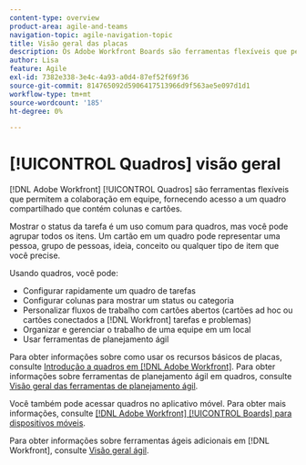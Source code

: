 ```yaml
---
content-type: overview
product-area: agile-and-teams
navigation-topic: agile-navigation-topic
title: Visão geral das placas
description: Os Adobe Workfront Boards são ferramentas flexíveis que permitem a colaboração em equipe, fornecendo acesso a um quadro compartilhado que contém colunas e cartões.
author: Lisa
feature: Agile
exl-id: 7382e338-3e4c-4a93-a0d4-87ef52f69f36
source-git-commit: 814765092d5906417513966d9f563ae5e097d1d1
workflow-type: tm+mt
source-wordcount: '185'
ht-degree: 0%

---
```


# [!UICONTROL Quadros] visão geral

[!DNL Adobe Workfront] [!UICONTROL Quadros] são ferramentas flexíveis que permitem a colaboração em equipe, fornecendo acesso a um quadro compartilhado que contém colunas e cartões.

Mostrar o status da tarefa é um uso comum para quadros, mas você pode agrupar todos os itens. Um cartão em um quadro pode representar uma pessoa, grupo de pessoas, ideia, conceito ou qualquer tipo de item que você precise.

Usando quadros, você pode:

* Configurar rapidamente um quadro de tarefas
* Configurar colunas para mostrar um status ou categoria
* Personalizar fluxos de trabalho com cartões abertos (cartões ad hoc ou cartões conectados a [!DNL Workfront] tarefas e problemas)
* Organizar e gerenciar o trabalho de uma equipe em um local
* Usar ferramentas de planejamento ágil

Para obter informações sobre como usar os recursos básicos de placas, consulte [Introdução a quadros em [!DNL Adobe Workfront]](../agile/get-started-with-boards/get-started-with-boards.md). Para obter informações sobre ferramentas de planejamento ágil em quadros, consulte [Visão geral das ferramentas de planejamento ágil](/help/quicksilver/agile/use-boards-agile-planning-tools/agile-planning-tools-overview.md).

Você também pode acessar quadros no aplicativo móvel. Para obter mais informações, consulte [[!DNL Adobe Workfront] [!UICONTROL Boards] para dispositivos móveis](/help/quicksilver/workfront-basics/mobile-apps/using-the-workfront-mobile-app/mobile-boards.md).

Para obter informações sobre ferramentas ágeis adicionais em [!DNL Workfront], consulte [Visão geral ágil](../agile/agile-overview.md).
